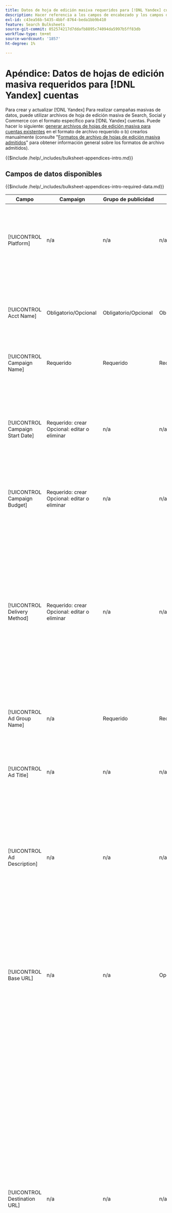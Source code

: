 ```yaml
---
title: Datos de hoja de edición masiva requeridos para [!DNL Yandex] cuentas
description: Hacer referencia a los campos de encabezado y los campos de datos requeridos en hojas de edición masiva para [!DNL Yandex] cuentas.
exl-id: c43ea56b-5435-4bbf-8764-beda1bb9b410
feature: Search Bulksheets
source-git-commit: 052574217d7ddafb8895c74094da5997b5ff83db
workflow-type: tm+mt
source-wordcount: '1857'
ht-degree: 1%

---
```


# Apéndice: Datos de hojas de edición masiva requeridos para [!DNL Yandex] cuentas

Para crear y actualizar [!DNL Yandex] Para realizar campañas masivas de datos, puede utilizar archivos de hoja de edición masiva de Search, Social y Commerce con el formato específico para [!DNL Yandex] cuentas. Puede hacer lo siguiente: [generar archivos de hojas de edición masiva para cuentas existentes](../bulksheet-download.md) en el formato de archivo requerido o b) crearlos manualmente (consulte &quot;[Formatos de archivo de hojas de edición masiva admitidos](bulksheet-file-formats.md)&quot; para obtener información general sobre los formatos de archivo admitidos).

{{$include /help/_includes/bulksheet-appendices-intro.md}}

<!-- Hiding because this is probably too long a list to be useful.

## Available header fields

Platform,Acct Name,Campaign Name,Campaign Start Date,Campaign Budget,Delivery Method,Ad Group Name,Ad Title,Ad Description,Base URL,Destination URL,SiteLink Title,SiteLink Base URL,SiteLink Destination URL,Keyword,Max CPC,Match Type,Search Network Status,Content Network Status,Negative Keywords (Yandex),Param1 (Yandex),Param2 (Yandex),Campaign Status,Ad Group Status,Ad Status,Keyword Status,SiteLink Status,Campaign ID,Ad Group ID, Ad ID,Keyword ID,AMO ID, [Advertiser-specific Label Classification],Constraints,EF Error Message

{{$include /help/_includes/bulksheet-headers-note.md}}

-->

## Campos de datos disponibles

{{$include /help/_includes/bulksheet-appendices-intro-required-data.md}}

| Campo | Campaign | Grupo de publicidad | Palabra clave | Anuncio de texto | Sitelink | Descripción |
|----|----|-----|-----|----|----|----|
| [!UICONTROL Platform] | n/a | n/a | n/a | n/a | n/a | (Incluida en las hojas de edición masiva generadas con fines informativos) La plataforma de publicidad. Obligatorio a menos que cada fila incluya un ID de AMO para la entidad. |
| [!UICONTROL Acct Name] | Obligatorio/Opcional | Obligatorio/Opcional | Obligatorio/Opcional | Obligatorio/Opcional | Obligatorio/Opcional | (Incluida en las hojas de edición masiva generadas con fines informativos) La plataforma de publicidad. Obligatorio a menos que cada fila incluya un ID de AMO para la entidad. |
| [!UICONTROL Campaign Name] | Requerido | Requerido | Requerido | Requerido | Requerido | El nombre único que identifica una campaña para una cuenta. |
| [!UICONTROL Campaign Start Date] | Requerido: crear<br>Opcional: editar o eliminar | n/a | n/a | n/a | n/a | La primera fecha en la que se pueden realizar ofertas para una campaña, en el huso horario del anunciante y en uno de los siguientes formatos: dd/mm/aaaa, dd/mm/aa, dd/mm-aaaa o dd/mm-aa. La opción predeterminada para las nuevas campañas es el día actual. |
| [!UICONTROL Campaign Budget] | Requerido: crear<br>Opcional: editar o eliminar | n/a | n/a | n/a | n/a | Un límite de gasto de por vida para la campaña, con o sin símbolos monetarios y puntuación. |
| [!UICONTROL Delivery Method] | Requerido: crear<br>Opcional: editar o eliminar | n/a | n/a | n/a | n/a | La rapidez con la que se muestran los anuncios de la campaña cada día:<ul><li><i>[!UICONTROL Standard (Distributed)]</i> (predeterminado para nuevas campañas): Para difundir las impresiones de publicidad a lo largo del día.</li><li><i>[!UICONTROL Accelerated]:</i> Para mostrar tus anuncios con la mayor frecuencia posible hasta que alcances tu presupuesto. Como resultado, es posible que los anuncios no aparezcan más tarde ese día.</li></ul> |
| [!UICONTROL Ad Group Name] | n/a | Requerido | Requerido | Requerido | n/a | El grupo de publicidad. |
| [!UICONTROL Ad Title] | n/a | n/a | n/a | Requerido | n/a | El titular del titular (anuncio). La longitud máxima es de 33 caracteres y una sola palabra no puede incluir más de 23 caracteres.<br><br><b>Nota:</b> Al cambiar la copia de anuncio, se elimina el anuncio existente y se crea uno nuevo. |
| [!UICONTROL Ad Description] | n/a | n/a | n/a | Requerido | n/a | El cuerpo del titular (anuncio). La longitud máxima es de 75 caracteres y una sola palabra no puede tener más de 22 caracteres.<br><br><b>Nota:</b> Al cambiar la copia de anuncio, se elimina el anuncio existente y se crea uno nuevo. |
| [!UICONTROL Base URL] | n/a | n/a | Opcional | Requerido | n/a | La dirección URL de la página de aterrizaje a la que se dirigen los usuarios finales cuando hacen clic en su anuncio, incluidos los parámetros de adición configurados para la campaña o cuenta. La longitud máxima es de 1024 caracteres, incluido el protocolo.<br><br>Las direcciones URL base/final en el nivel de palabra clave anulan las direcciones URL en el nivel de anuncio y superiores. |
| [!UICONTROL Destination URL] | n/a | n/a | n/a | n/a | n/a | (Incluido en hojas de edición masiva generadas con fines informativos; no publicado en la red de anuncios). Para cuentas con direcciones URL de destino, este valor es la dirección URL que vincula un anuncio a una dirección URL o página de aterrizaje base en el sitio web del anunciante (a veces a través de otro sitio que rastrea el clic y luego redirige al usuario a la página de aterrizaje). Incluye cualquier parámetro de datos anexados configurado para la campaña o cuenta de Search, Social y Commerce. Si ha generado direcciones URL de seguimiento, este valor se basa en los parámetros de seguimiento de la configuración de la cuenta y la configuración de la campaña. Si ha anexado parámetros específicos de red de anuncios, pueden reemplazarse por los parámetros equivalentes para Búsqueda, Social y Comercio. |
| [!UICONTROL SiteLink Title] | n/a | n/a | n/a | n/a | Requerido | El texto del vínculo de sitio. Para los nuevos vínculos de sitio, incluya el nombre de la campaña dentro de la fila de vínculos de sitio. Para los vínculos de sitio de nivel de grupo de anuncios o de nivel de anuncio, incluya también el nombre del grupo de anuncios o el título y el texto del anuncio, respectivamente.<br><br><b>Nota:</b> Puede tener hasta cuatro enlaces de sitios. |
| [!UICONTROL SiteLink Base URL] | n/a | n/a | n/a | n/a | Requerido | Dirección URL base de un vínculo de sitio; debe ser la dirección URL base del titular. Consulte &quot;[!UICONTROL Base URL].&quot; |
| [!UICONTROL SiteLink Destination URL] | n/a | n/a | n/a | n/a | n/a | La dirección URL de destino de un vínculo de sitio; debe ser la dirección URL de destino del titular. Consulte &quot;[!UICONTROL Destination URL].&quot; |
| [!UICONTROL Keyword] | Opcional / n/a | n/a | Requerido | n/a | n/a | La frase (cadena de palabra clave). Un anuncio debe tener al menos una frase. Cada palabra clave puede tener un máximo de siete palabras, excluidas las palabras de detención.<br><br><b>Notas:</b><ul><li>Para excluir una frase en el nivel de campaña, configure el [!UICONTROL Match Type] hasta [!UICONTROL Negative].</li><li>Al cambiar una frase, se elimina la frase existente y se crea una nueva.</li><li>Cambio de una [!DNL Yandex] palabra clave frase o tipo de coincidencia elimina la frase de palabra clave existente y crea una nueva.</li></ul> |
| [!UICONTROL Max CPC] | n/a | Requerido: crear<br>Opcional: editar o eliminar | Opcional | n/a | n/a | El costo máximo por clic (CPC), que es la cantidad más alta que se paga por un clic de banner (anuncio) en la red de búsqueda, con o sin símbolos monetarios y puntuación. Puede establecer valores para grupos de anuncios y palabras clave. El valor predeterminado de una palabra clave nueva se hereda del nivel de grupo de anuncios. |
| [!UICONTROL Match Type] | Opcional / n/a | n/a | Opcional: crear<br>Obligatorio/Opcional: editar o eliminar | n/a | n/a | La opción de coincidencia de palabras clave para la frase: <i>[!UICONTROL Content]</i> o <i>[!UICONTROL Search]</i>. Defina las palabras clave negativas con el signo &quot;[!UICONTROL Negative Keywords]&quot; columna.<br><br><b>Nota:</b> Cambio de una [!DNL Yandex] palabra clave frase o tipo de coincidencia elimina la frase de palabra clave existente y crea una nueva. |
| [!UICONTROL Search Network Status] | Opcional | n/a | n/a | n/a | n/a | Si se colocan anuncios en la red de búsqueda: <i>[!UICONTROL Yes]</i> (el valor predeterminado) o <i>[!UICONTROL No]</i>. |
| Estado de red de contenido | Opcional | n/a | n/a | n/a | n/a | Si se colocan anuncios en [!DNL Yandex] red de publicidad (visualización): <i>[!UICONTROL Yes]</i> (el valor predeterminado) o <i>[!UICONTROL No]</i>. |
| [!UICONTROL Negative Keywords (Yandex)] | n/a | n/a | Opcional | n/a | n/a | Palabras clave negativas (frases) que comparten todas las frases de un grupo de anuncios, precedidas por un signo menos (como `-mykeyword`). Si una palabra clave negativa coincide con una palabra clave de una frase, la palabra clave negativa no se aplica a la frase. |
| [!UICONTROL Param1 (Yandex)] | n/a | n/a | Opcional | n/a | n/a | Valor de la variable `{param1}` variable de sustitución. Puede incluir hasta 255 bytes. Para eliminar el valor existente, utilice el valor `[delete]` (incluidos los corchetes). |
| [!UICONTROL Param2 (Yandex)] | n/a | n/a | Opcional | n/a | n/a | Valor de la variable  `{param2}` variable de sustitución. Puede incluir hasta 255 bytes. Para eliminar el valor existente, utilice el valor `[delete]` (incluidos los corchetes). |
| [!UICONTROL Campaign Status] | Opcional: crear o editar<br>Obligatorio: eliminar | n/a | n/a | n/a | n/a | El estado de visualización de la campaña: <i>[!UICONTROL active]</i>, <i>[!UICONTROL archived]</i>, <i>[!UICONTROL deleted]</i>, <i>[!UICONTROL disapproved]</i>, <i>[!UICONTROL pending]</i>, o <i>[!UICONTROL stop]</i> (en pausa). El valor predeterminado para las nuevas campañas es <i>[!UICONTROL active]</i>.<br><br><b>Notas:</b><ul></li>Si una campaña ha estado activa en algún momento, no puede eliminarla. En su lugar, archívelo.</li><li>Las campañas se pueden archivar o eliminar automáticamente en algunas situaciones.</li><li>No puede establecer manualmente el estado en <i>[!UICONTROL disapproved]</i> o <i>[!UICONTROL pending]</i>, ni cambie esos estados.</li></ul> |
| [!UICONTROL Ad Group Status] | n/a | Opcional: crear o editar<br>Obligatorio: eliminar | n/a | n/a | n/a | El estado de visualización del grupo de anuncios: <i>[!UICONTROL active]</i>, <i>[!UICONTROL archived]</i>, <i>[!UICONTROL deleted]</i>, <i>[!UICONTROL disapproved]</i>, <i>[!UICONTROL pending]</i>, o <i>[!UICONTROL stop]</i> (en pausa). El valor predeterminado para los nuevos grupos de anuncios es <i>[!UICONTROL active]</i>.<br><br><b>Notas:</b><ul></li>Si un grupo de publicidad ha estado activo alguna vez, no puede eliminarlo. En su lugar, archívelo.</li><li>No puede establecer manualmente el estado en <i>[!UICONTROL disapproved]</i> o <i>[!UICONTROL pending]</i>, ni cambie esos estados.</li></ul> |
| [!UICONTROL Ad Status] | n/a | n/a | n/a | Opcional: crear o editar<br>Obligatorio: eliminar | n/a | El estado de visualización del titular (anuncio): <i>[!UICONTROL active]</i>, <i>[!UICONTROL archived]</i>, <i>[!UICONTROL deleted]</i>, <i>[!UICONTROL disapproved]</i>, <i>[!UICONTROL pending]</i>, o <i>[!UICONTROL stop]</i> (en pausa). El valor predeterminado para los nuevos titulares es <i>[!UICONTROL active]</i>.<br><br><b>Nota: No se puede establecer manualmente el estado en <i>[!UICONTROL disapproved]</i> o <i>[!UICONTROL pending]</i>, ni cambie esos estados. |
| [!UICONTROL Keyword Status] | n/a | n/a | Opcional: crear o editar<br>Obligatorio: eliminar | n/a | n/a | El estado de visualización de la frase (palabra clave): <i>[!UICONTROL active]</i>. El valor predeterminado para las frases nuevas es <i>[!UICONTROL active]</i>.<br><br><b>Nota: No se puede establecer manualmente el estado en <i>[!UICONTROL disapproved]</i> o <i>[!UICONTROL pending]</i>, ni cambie esos estados. |
| [!UICONTROL SiteLink Status] | n/a | n/a | n/a | n/a | Opcional: crear o editar<br>Obligatorio: eliminar | El estado de visualización del vínculo de sitio: <i>[*UICONTROL activo]</i> o <i>[*UICONTROL En pausa]</i>. El valor predeterminado para los nuevos vínculos de sitio es <i>[*UICONTROL activo]</i>. |
| [!UICONTROL Campaign ID] | n/a: Crear<br>Obligatorio/Opcional: editar<br>Opcional: eliminar | Opcional | Opcional | Opcional | Opcional | ID único que identifica una campaña existente. En los archivos CSV y TSV, debe ir precedido de una comilla simple (&#39;).[^1] Solo es necesario cuando cambia el nombre de la campaña, a menos que la fila incluya un ID de AMO para la campaña. |
| [!UICONTROL Ad Group ID] | n/a | n/a: Crear<br>Obligatorio/Opcional: editar<br>Opcional: eliminar | Opcional | Opcional | n/a | ID único que identifica un grupo de anuncios existente. En los archivos CSV y TSV, debe ir precedido de una comilla simple (&#39;).[^1] Solo es necesario cuando cambia el nombre del grupo de anuncios, a menos que la fila incluya un ID de AMO para el grupo de anuncios. |
| [!UICONTROL Ad ID] | n/a | n/a | n/a | n/a: Crear<br>Obligatorio/Opcional: editar o eliminar | n/a | Identificador exclusivo que identifica una palabra clave existente. En los archivos CSV y TSV, debe ir precedido de una comilla simple (&#39;).[^1] Solo es necesario cuando se cambia el nombre de la palabra clave, a menos que la fila incluya a) suficientes columnas de propiedad para identificar la palabra clave o b) un ID de AMO. |
| [!UICONTROL Keyword ID] | n/a | n/a | n/a: Crear<br>Obligatorio/Opcional: editar<br>Obligatorio: eliminar | n/a | n/a | Identificador exclusivo que identifica una palabra clave existente. En los archivos CSV y TSV, debe ir precedido de una comilla simple (&#39;).[^1] Solo es necesario cuando se cambia el nombre de la palabra clave, a menos que la fila incluya a) suficientes columnas de propiedad para identificar la palabra clave o b) un ID de AMO. |
| [!UICONTROL AMO ID] | n/a | n/a | n/a | n/a | n/a | (En hojas de edición masiva generadas) Un [!DNL Adobe]Identificador único generado por el usuario para una entidad sincronizada. Para los anuncios adaptables de búsqueda, el ID de AMO es necesario para editar o eliminar anuncios a menos que incluya el [!UICONTROL Ad ID]. Para editar los datos de todos los demás tipos de entidades con un ID de AMO, el ID de AMO es necesario para editar o eliminar los datos a menos que se incluya el ID de entidad y el ID de entidad principal.<br><br>Search, Social y Commerce utilizan el valor para determinar la identidad correcta que se debe editar, pero no publican el ID en la red de anuncios. |
| \[Clasificación de etiquetas específica del anunciante\] | Opcional | Opcional | Opcional | Opcional | n/a | (Nombrado para una clasificación de etiquetas específica del anunciante, como &quot;Color&quot; para una clasificación de etiquetas denominada Color) Un valor para la clasificación especificada que está asociada a la entidad. Solo se puede incluir un valor por clasificación por entidad (como &quot;rojo&quot; para la clasificación de etiquetas &quot;Color&quot; para la Campaña A). La longitud máxima es de 100 caracteres y el valor puede incluir caracteres ASCII y no ASCII.<br><br>Las clasificaciones de etiquetas y sus valores se aplican a todos los componentes secundarios; los nuevos componentes que se añadan más adelante se asocian automáticamente a la etiqueta. Las clasificaciones de etiquetas para los grupos de productos se aplican al nivel de unidad (más granular).<br><br>El nombre de la clasificación y el valor de la clasificación no distinguen entre mayúsculas y minúsculas. |
| [!UICONTROL Constraints] | Opcional | Opcional | Opcional | n/a | n/a | Una restricción asignada a la entidad. Sólo se puede asignar una restricción por entidad.<br><br>Las entidades secundarias heredan las restricciones, por lo que no es necesario introducir valores para entidades secundarias a menos que desee anular los valores heredados. |
| [!UICONTROL EF Error Message] | n/a | n/a | n/a | n/a | n/a | (Se incluye en las hojas de edición masiva generadas con fines informativos) Marcador de posición para mostrar mensajes de error de Search, Social y Commerce con respecto a los datos de la fila; los mensajes de error se incluyen en [!UICONTROL EF Errors] archivos. Este valor no se publica en la red de anuncios. |

<table style="table-layout:auto">

[^1]: Excel convierte números grandes en notación científica (como 2.12E+09 para 2115585666) cuando abre el archivo. Para ver los dígitos en la notación estándar, seleccione cualquier celda de la columna y haga clic dentro de la barra de fórmulas.

>[!MORELIKETHIS]
>
>* [Apéndice: Errores de hojas de edición masiva](../bulksheet-errors.md)
>* [Operaciones que se pueden realizar en hojas de edición masiva](bulksheet-operations.md)
>* [Formatos de archivo de hojas de edición masiva admitidos](bulksheet-file-formats.md)
>* [Descargar/crear un archivo de hoja de edición masiva](../bulksheet-download.md)
>* [Formatos de rastreo de clics para [!DNL Naver]](/help/search-social-commerce/tracking/formats-click-tracking-naver.md)
>* [Cargar un archivo de hoja de edición masiva o un archivo de error corregido](../bulksheet-upload.md)
